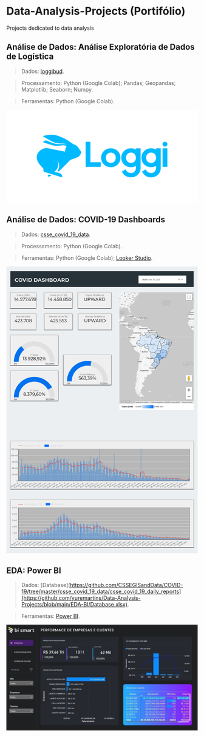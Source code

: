 # Data-Analysis-Projects (Portifólio)
Projects dedicated to data analysis

## Análise de Dados: Análise Exploratória de Dados de Logística

> Dados: [loggibud](https://github.com/loggi/loggibud).

> Processamento: Python (Google Colab); Pandas; Geopandas; Matplotlib; Seaborn; Numpy.

> Ferramentas: Python (Google Colab).

![image](https://github.com/yuremartins/Data-Analysis-Projects/blob/main/PrtSc/Imagem_Logo_Completo_Azul.png?raw=true)


## Análise de Dados: COVID-19 Dashboards


> Dados: [csse_covid_19_data](https://github.com/CSSEGISandData/COVID-19/tree/master/csse_covid_19_data/csse_covid_19_daily_reports).

> Processamento: Python (Google Colab).

> Ferramentas: Python (Google Colab); [Looker Studio](https://github.com/yuremartins/Data-Analysis-Projects/blob/main/COVID-19%20Dashboards/covid-dashboard.pdf).

![image](https://github.com/yuremartins/Data-Analysis-Projects/blob/main/PrtSc/covid-dasboard.png?raw=true)

## EDA: Power BI


> Dados: [Database](https://github.com/CSSEGISandData/COVID-19/tree/master/csse_covid_19_data/csse_covid_19_daily_reports](https://github.com/yuremartins/Data-Analysis-Projects/blob/main/EDA-BI/Database.xlsx).

> Ferramentas: [Power BI](https://app.powerbi.com/view?r=eyJrIjoiN2MwMmE5YTUtNWNjNS00OGY0LWExYWMtNGY5MDgzYTNkNzg3IiwidCI6ImU4Y2YyNjM5LTFmOTgtNGJiNC1iZDg5LWFiZDE0OTI4OTM3ZiJ9).

![image](EDA-BI/PrtSc.jpeg)
